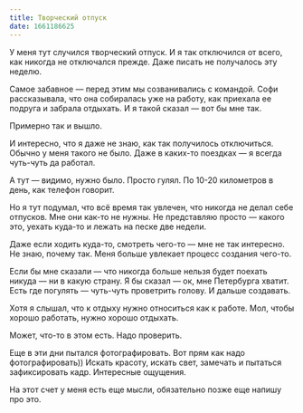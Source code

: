 ```yaml
---
title: Творческий отпуск
date: 1661186625
---
```

У меня тут случился творческий отпуск. И я так отключился от всего, как никогда не отключался прежде. Даже писать не получалось эту неделю.

Самое забавное — перед этим мы созванивались с командой. Софи рассказывала, что она собиралась уже на работу, как приехала ее подруга и забрала отдыхать. И я такой сказал — вот бы мне так.

Примерно так и вышло.

И интересно, что я даже не знаю, как так получилось отключиться. Обычно у меня такого не было. Даже в каких-то поездках — я всегда чуть-чуть да работал. 

А тут — видимо, нужно было. Просто гулял. По 10-20 километров в день, как телефон говорит.

Но я тут подумал, что всё время так увлечен, что никогда не делал себе отпусков. Мне они как-то не нужны. Не представляю просто — какого это, уехать куда-то и лежать на песке две недели. 

Даже если ходить куда-то, смотреть чего-то — мне не так интересно. Не знаю, почему так. Меня больше увлекает процесс создания чего-то.

Если бы мне сказали — что никогда больше нельзя будет поехать никуда — ни в какую страну. Я бы сказал — ок, мне Петербурга хватит. Есть где погулять — чуть-чуть проветрить голову. И дальше создавать.

Хотя я слышал, что к отдыху нужно относиться как к работе. Мол, чтобы хорошо работать, нужно хорошо отдыхать.

Может, что-то в этом есть. Надо проверить.

Еще в эти дни пытался фотографировать. Вот прям как надо фотографировать)) Искать красоту, искать свет, замечать и пытаться зафиксировать кадр. Интересные ощущения. 

На этот счет у меня есть еще мысли, обязательно позже еще напишу про это.